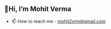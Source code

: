 ## 👋Hi, I’m Mohit Verma
<!-- - 👀 I’m interested in new technology 
- 🌱 I’m currently learning web development 
- 💞️ I’m looking to collaborate on ML,NLP,LLM -->
- 📫 How to reach me - mohit2vrm@gmail.com 


